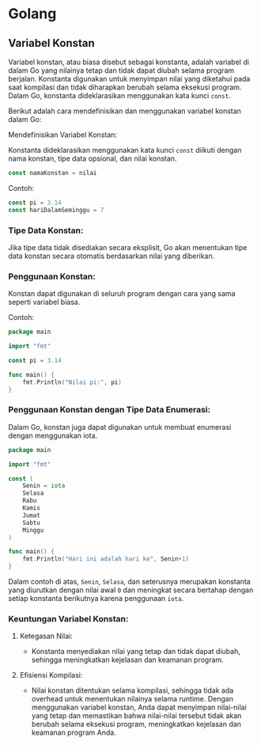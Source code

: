 # Golang
## Variabel Konstan
Variabel konstan, atau biasa disebut sebagai konstanta, adalah variabel di dalam Go yang nilainya tetap dan tidak dapat diubah selama program berjalan. Konstanta digunakan untuk menyimpan nilai yang diketahui pada saat kompilasi dan tidak diharapkan berubah selama eksekusi program. Dalam Go, konstanta dideklarasikan menggunakan kata kunci `const`.

Berikut adalah cara mendefinisikan dan menggunakan variabel konstan dalam Go:

Mendefinisikan Variabel Konstan:

Konstanta dideklarasikan menggunakan kata kunci `const` diikuti dengan nama konstan, tipe data opsional, dan nilai konstan.

```go
const namaKonstan = nilai
```

Contoh:

```go
const pi = 3.14
const hariDalamSeminggu = 7
```

### Tipe Data Konstan:

Jika tipe data tidak disediakan secara eksplisit, Go akan menentukan tipe data konstan secara otomatis berdasarkan nilai yang diberikan.

### Penggunaan Konstan:
Konstan dapat digunakan di seluruh program dengan cara yang sama seperti variabel biasa.

Contoh:

```go
package main

import "fmt"

const pi = 3.14

func main() {
    fmt.Println("Nilai pi:", pi)
}
```

### Penggunaan Konstan dengan Tipe Data Enumerasi:
Dalam Go, konstan juga dapat digunakan untuk membuat enumerasi dengan menggunakan iota.

```go
package main

import "fmt"

const (
    Senin = iota
    Selasa
    Rabu
    Kamis
    Jumat
    Sabtu
    Minggu
)

func main() {
    fmt.Println("Hari ini adalah hari ke", Senin+1)
}
```

Dalam contoh di atas, `Senin`, `Selasa`, dan seterusnya merupakan konstanta yang diurutkan dengan nilai awal `0` dan meningkat secara bertahap dengan setiap konstanta berikutnya karena penggunaan `iota`.

### Keuntungan Variabel Konstan:
1. Ketegasan Nilai: 
   - Konstanta menyediakan nilai yang tetap dan tidak dapat diubah, sehingga meningkatkan kejelasan dan keamanan program.

2. Efisiensi Kompilasi: 
   - Nilai konstan ditentukan selama kompilasi, sehingga tidak ada overhead untuk menentukan nilainya selama runtime.
Dengan menggunakan variabel konstan, Anda dapat menyimpan nilai-nilai yang tetap dan memastikan bahwa nilai-nilai tersebut tidak akan berubah selama eksekusi program, meningkatkan kejelasan dan keamanan program Anda.
